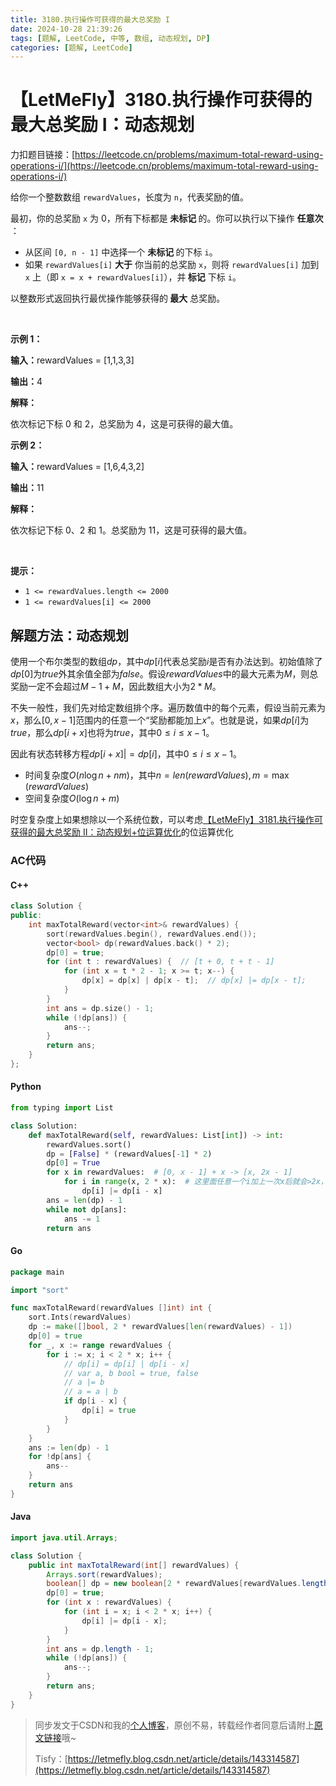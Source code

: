 ```yaml
---
title: 3180.执行操作可获得的最大总奖励 I
date: 2024-10-28 21:39:26
tags: [题解, LeetCode, 中等, 数组, 动态规划, DP]
categories: [题解, LeetCode]
---
```


# 【LetMeFly】3180.执行操作可获得的最大总奖励 I：动态规划

力扣题目链接：[https://leetcode.cn/problems/maximum-total-reward-using-operations-i/](https://leetcode.cn/problems/maximum-total-reward-using-operations-i/)

<p>给你一个整数数组 <code>rewardValues</code>，长度为 <code>n</code>，代表奖励的值。</p>

<p>最初，你的总奖励 <code>x</code> 为 0，所有下标都是<strong> 未标记 </strong>的。你可以执行以下操作 <strong>任意次 </strong>：</p>

<ul>
	<li>从区间 <code>[0, n - 1]</code> 中选择一个 <strong>未标记 </strong>的下标 <code>i</code>。</li>
	<li>如果 <code>rewardValues[i]</code> <strong>大于</strong> 你当前的总奖励 <code>x</code>，则将 <code>rewardValues[i]</code> 加到 <code>x</code> 上（即 <code>x = x + rewardValues[i]</code>），并<strong> 标记</strong> 下标 <code>i</code>。</li>
</ul>

<p>以整数形式返回执行最优操作能够获得的<strong> 最大</strong><em> </em>总奖励。</p>

<p>&nbsp;</p>

<p><strong class="example">示例 1：</strong></p>

<div class="example-block">
<p><strong>输入：</strong><span class="example-io">rewardValues = [1,1,3,3]</span></p>

<p><strong>输出：</strong><span class="example-io">4</span></p>

<p><strong>解释：</strong></p>

<p>依次标记下标 0 和 2，总奖励为 4，这是可获得的最大值。</p>
</div>

<p><strong class="example">示例 2：</strong></p>

<div class="example-block">
<p><strong>输入：</strong><span class="example-io">rewardValues = [1,6,4,3,2]</span></p>

<p><strong>输出：</strong><span class="example-io">11</span></p>

<p><strong>解释：</strong></p>

<p>依次标记下标 0、2 和 1。总奖励为 11，这是可获得的最大值。</p>
</div>

<p>&nbsp;</p>

<p><strong>提示：</strong></p>

<ul>
	<li><code>1 &lt;= rewardValues.length &lt;= 2000</code></li>
	<li><code>1 &lt;= rewardValues[i] &lt;= 2000</code></li>
</ul>


    
## 解题方法：动态规划

使用一个布尔类型的数组$dp$，其中$dp[i]$代表总奖励$i$是否有办法达到。初始值除了$dp[0]$为$true$外其余值全部为$false$。假设$rewardValues$中的最大元素为$M$，则总奖励一定不会超过$M - 1 + M$，因此数组大小为$2 * M$。

不失一般性，我们先对给定数组排个序。遍历数值中的每个元素，假设当前元素为$x$，那么$[0, x - 1]$范围内的任意一个“奖励都能加上$x$”。也就是说，如果$dp[i]$为$true$，那么$dp[i + x]$也将为$true$，其中$0\leq i\leq x - 1$。

因此有状态转移方程$dp[i + x] |= dp[i]$，其中$0\leq i\leq x - 1$。

+ 时间复杂度$O(n\log n + nm)$，其中$n=len(rewardValues), m = \max(rewardValues)$
+ 空间复杂度$O(\log n + m)$

时空复杂度上如果想除以一个系统位数，可以考虑[【LetMeFly】3181.执行操作可获得的最大总奖励 II：动态规划+位运算优化](https://blog.letmefly.xyz/2024/10/30/LeetCode%203181.%E6%89%A7%E8%A1%8C%E6%93%8D%E4%BD%9C%E5%8F%AF%E8%8E%B7%E5%BE%97%E7%9A%84%E6%9C%80%E5%A4%A7%E6%80%BB%E5%A5%96%E5%8A%B1II/)的位运算优化

### AC代码

#### C++

```cpp
class Solution {
public:
    int maxTotalReward(vector<int>& rewardValues) {
        sort(rewardValues.begin(), rewardValues.end());
        vector<bool> dp(rewardValues.back() * 2);
        dp[0] = true;
        for (int t : rewardValues) {  // [t + 0, t + t - 1]
            for (int x = t * 2 - 1; x >= t; x--) {
                dp[x] = dp[x] | dp[x - t];  // dp[x] |= dp[x - t];
            }
        }
        int ans = dp.size() - 1;
        while (!dp[ans]) {
            ans--;
        }
        return ans;
    }
};
```

#### Python

```python
from typing import List

class Solution:
    def maxTotalReward(self, rewardValues: List[int]) -> int:
        rewardValues.sort()
        dp = [False] * (rewardValues[-1] * 2)
        dp[0] = True
        for x in rewardValues:  # [0, x - 1] + x -> [x, 2x - 1]
            for i in range(x, 2 * x):  # 这里面任意一个i加上一次x后就会>2x，因此x不会被计算两次
                dp[i] |= dp[i - x]
        ans = len(dp) - 1
        while not dp[ans]:
            ans -= 1
        return ans
```

#### Go

```go
package main

import "sort"

func maxTotalReward(rewardValues []int) int {
    sort.Ints(rewardValues)
    dp := make([]bool, 2 * rewardValues[len(rewardValues) - 1])
    dp[0] = true
    for _, x := range rewardValues {
        for i := x; i < 2 * x; i++ {
            // dp[i] = dp[i] | dp[i - x]
            // var a, b bool = true, false
            // a |= b
            // a = a | b
            if dp[i - x] {
                dp[i] = true
            }
        }
    }
    ans := len(dp) - 1
    for !dp[ans] {
        ans--
    }
    return ans
}
```

#### Java

```java
import java.util.Arrays;

class Solution {
    public int maxTotalReward(int[] rewardValues) {
        Arrays.sort(rewardValues);
        boolean[] dp = new boolean[2 * rewardValues[rewardValues.length - 1]];
        dp[0] = true;
        for (int x : rewardValues) {
            for (int i = x; i < 2 * x; i++) {
                dp[i] |= dp[i - x];
            }
        }
        int ans = dp.length - 1;
        while (!dp[ans]) {
            ans--;
        }
        return ans;
    }
}
```

> 同步发文于CSDN和我的[个人博客](https://blog.letmefly.xyz/)，原创不易，转载经作者同意后请附上[原文链接](https://blog.letmefly.xyz/2024/10/28/LeetCode%203180.%E6%89%A7%E8%A1%8C%E6%93%8D%E4%BD%9C%E5%8F%AF%E8%8E%B7%E5%BE%97%E7%9A%84%E6%9C%80%E5%A4%A7%E6%80%BB%E5%A5%96%E5%8A%B1I/)哦~
>
> Tisfy：[https://letmefly.blog.csdn.net/article/details/143314587](https://letmefly.blog.csdn.net/article/details/143314587)
